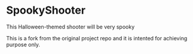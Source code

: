 # SpookyShooter
This Halloween-themed shooter will be very spooky

This is a fork from the original project repo and it is intented for achieving purpose only. 
